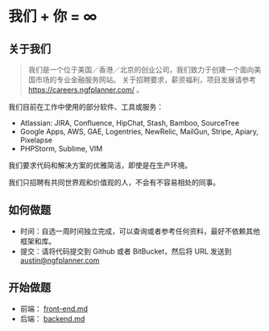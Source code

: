# 我们 + 你 = ∞

## 关于我们

> 我们是一个位于美国／香港／北京的创业公司，我们致力于创建一个面向美国市场的专业金融服务网站。
> 关于招聘要求，薪资福利，项目发展请参考 https://careers.ngfplanner.com/ 。

我们目前在工作中使用的部分软件、工具或服务：

- Atlassian: JIRA, Confluence, HipChat, Stash, Bamboo, SourceTree
- Google Apps, AWS, GAE, Logentries, NewRelic, MailGun, Stripe, Apiary, Pixelapse
- PHPStorm, Sublime, VIM

我们要求代码和解决方案的优雅简洁，即使是在生产环境。

我们只招聘有共同世界观和价值观的人，不会有不容易相处的同事。

## 如何做题

- 时间：自选一周时间独立完成，可以查询或者参考任何资料，最好不依赖其他框架和库。
- 提交：请将代码提交到 Github 或者 BitBucket，然后将 URL 发送到 austin@ngfplanner.com

## 开始做题

- 前端： [front-end.md](front-end.md)
- 后端： [backend.md](backend.md)
